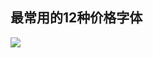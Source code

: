 最常用的12种价格字体
---


![](http://oss.xiaodongxier.com/blog/notes/image/15878677044099.jpg?imageView2/0/interlace/1/q/70|watermark/2/text/eGlhb2Rvbmd4aWVyLmNvbQ==/font/YXJpYWw=/fontsize/600/fill/IzUxQURFRA==/dissolve/100/gravity/SouthEast/dx/0/dy/0)
